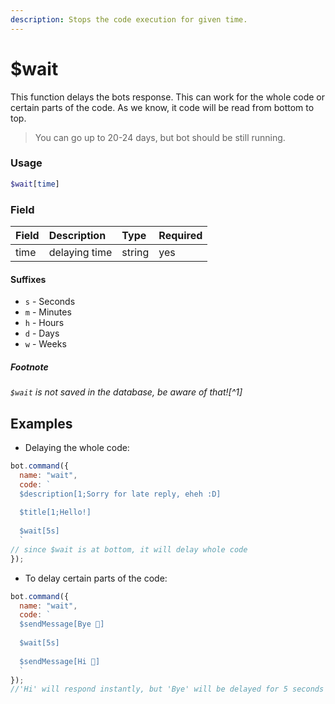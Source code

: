 ```yaml
---
description: Stops the code execution for given time.
---
```


# $wait

This function delays the bots response. This can work for the whole code or certain parts of the code. As we know, it code will be read from bottom to top.

> You can go up to 20-24 days, but bot should be still running.

### Usage

```php
$wait[time]
```

### Field

| Field | Description | Type | Required |
| :--- | :--- | :--- | :--- |
| time | delaying time | string | yes |

#### Suffixes

* `s` - Seconds
* `m` - Minutes
* `h` - Hours
* `d` - Days
* `w` - Weeks

##### Footnote

_`$wait` is not saved in the database, be aware of that![^1]_

## Examples

* Delaying the whole code:

```javascript
bot.command({
  name: "wait",
  code: `
  $description[1;Sorry for late reply, eheh :D]
  
  $title[1;Hello!]
  
  $wait[5s]
  ` 
// since $wait is at bottom, it will delay whole code
});
```

* To delay certain parts of the code:

```javascript
bot.command({
  name: "wait",
  code: `
  $sendMessage[Bye 👋]
  
  $wait[5s]
  
  $sendMessage[Hi 🙌]
  `
});
//'Hi' will respond instantly, but 'Bye' will be delayed for 5 seconds before sending
```